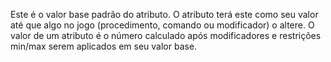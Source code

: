 Este é o valor base padrão do atributo.
O atributo terá este como seu valor até que algo no jogo (procedimento, comando ou modificador) o altere.
O valor de um atributo é o número calculado após modificadores e restrições min/max serem aplicados em seu valor base.
